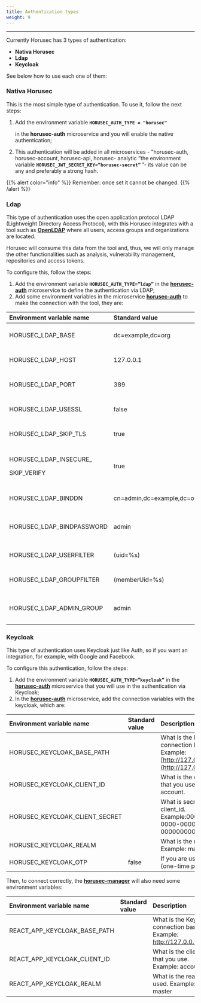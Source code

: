 ```yaml
---
title: Authentication types
weight: 9
---
```


---

Currently Horusec has 3 types of authentication:

* **Nativa Horusec**
* **Ldap**
* **Keycloak**

See below how to use each one of them: 

### Nativa Horusec

This is the most simple type of authentication. To use it, follow the next steps: 

1. Add the environment variable **`HORUSEC_AUTH_TYPE = "horusec"`**

    in the **horusec-auth** microservice and you will enable the native authentication; 

2. This authentication will be added in all microservices - "horusec-auth, horusec-account, horusec-api, horusec- analytic ”the environment variable **`HORUSEC_JWT_SECRET_KEY=”horusec-secret”`** ”- its value can be any and preferably a strong hash.

{{% alert color="info" %}}
Remember: once set it cannot be changed.
{{% /alert %}}

### Ldap

This type of authentication uses the open application protocol LDAP \(Lightweight Directory Access Protocol\), with this Horusec integrates with a tool such as [**OpenLDAP**](https://www.openldap.org/) where all users, access groups and organizations are located.

Horusec will consume this data from the tool and, thus, we will only manage the other functionalities such as analysis, vulnerability management, repositories and access tokens.

To configure this, follow the steps: 

1. Add the environment variable **`HORUSEC_AUTH_TYPE=”ldap”`** in the [**horusec-auth**](https://github.com/ZupIT/horusec/tree/master/horusec-auth#horusec-auth) microservice   to define the authentication via LDAP;
2. Add some environment variables in the microservice [**horusec-auth**](https://github.com/ZupIT/horusec/tree/master/horusec-auth#horusec-auth)  to make the connection with the tool, they are:

<table>
  <thead>
    <tr>
      <th style="text-align:left"><b>Environment variable name</b>
      </th>
      <th style="text-align:left"><b>Standard value</b>
      </th>
      <th style="text-align:left"><b>Description</b>
      </th>
    </tr>
  </thead>
  <tbody>
    <tr>
      <td style="text-align:left">HORUSEC_LDAP_BASE</td>
      <td style="text-align:left">dc=example,dc=org</td>
      <td style="text-align:left">LDAP connection base</td>
    </tr>
    <tr>
      <td style="text-align:left">HORUSEC_LDAP_HOST</td>
      <td style="text-align:left">127.0.0.1</td>
      <td style="text-align:left">LDAP connection host</td>
    </tr>
    <tr>
      <td style="text-align:left">HORUSEC_LDAP_PORT</td>
      <td style="text-align:left">389</td>
      <td style="text-align:left">LDAP connection port</td>
    </tr>
    <tr>
      <td style="text-align:left">HORUSEC_LDAP_USESSL</td>
      <td style="text-align:left">false</td>
      <td style="text-align:left">Checks whether to use SSL</td>
    </tr>
    <tr>
      <td style="text-align:left">HORUSEC_LDAP_SKIP_TLS</td>
      <td style="text-align:left">true</td>
      <td style="text-align:left">Checks whether to skip TLS</td>
    </tr>
    <tr>
      <td style="text-align:left">
        <p>HORUSEC_LDAP_INSECURE_</p>
        <p>SKIP_VERIFY</p>
      </td>
      <td style="text-align:left">true</td>
      <td style="text-align:left">Checks whether to skip insecurity check</td>
    </tr>
    <tr>
      <td style="text-align:left">HORUSEC_LDAP_BINDDN</td>
      <td style="text-align:left">cn=admin,dc=example,dc=org</td>
      <td style="text-align:left">Definition for Idap admin entity</td>
    </tr>
    <tr>
      <td style="text-align:left">HORUSEC_LDAP_BINDPASSWORD</td>
      <td style="text-align:left">admin</td>
      <td style="text-align:left">Definition the LDAP admin entity password</td>
    </tr>
    <tr>
      <td style="text-align:left">HORUSEC_LDAP_USERFILTER</td>
      <td style="text-align:left">(uid=%s)</td>
      <td style="text-align:left">What is the way of filter for users</td>
    </tr>
    <tr>
      <td style="text-align:left">HORUSEC_LDAP_GROUPFILTER</td>
      <td style="text-align:left">(memberUid=%s)</td>
      <td style="text-align:left">What is the way of filter for groups</td>
    </tr>
    <tr>
      <td style="text-align:left">HORUSEC_LDAP_ADMIN_GROUP</td>
      <td style="text-align:left">admin</td>
      <td style="text-align:left">What is the group administrators name</td>
    </tr>
  </tbody>
</table>

### **Keycloak**

This type of authentication uses Keycloak just like Auth, so if you want an integration, for example, with Google and Facebook.

To configure this authentication, follow the steps: 

1. Add the environment variable **`HORUSEC_AUTH_TYPE=”keycloak”`** in the [**horusec-auth**](https://github.com/ZupIT/horusec/tree/master/horusec-auth#horusec-auth) microservice that you will use in the authentication via Keycloak; 
2. In the  [**horusec-auth**](https://github.com/ZupIT/horusec/tree/master/horusec-auth#horusec-auth) microservice, add the connection variables with the keycloak, which are:

|  **Environment variable name**  | **Standard value** | **Description** |
| :--- | :--- | :--- |
| HORUSEC\_KEYCLOAK\_BASE\_PATH |  | What is the keycloak connection base. Example:[http://127.0.0.1:8080](http://127.0.0.1:8080) |
| HORUSEC\_KEYCLOAK\_CLIENT\_ID |  | What is the client\_id that you use. Example: account. |
| HORUSEC\_KEYCLOAK\_CLIENT\_SECRET |  | What is secret  used to client\_id. Example:00000000-0000-0000-0000-000000000000. |
| HORUSEC\_KEYCLOAK\_REALM |  | What is the realm used. Example: master. |
| HORUSEC\_KEYCLOAK\_OTP | false | If you are using otp \(one-time password\). |

Then, to connect correctly, the [**horusec-manager**](https://github.com/ZupIT/horusec/tree/master/horusec-manager) will also need some environment variables:

|  **Environment variable name** | **Standard value** | **Description** |
| :--- | :--- | :--- |
| REACT\_APP\_KEYCLOAK\_BASE\_PATH |  | What is the Keycloak connection base  Example: http://127.0.0.1:8080 |
| REACT\_APP\_KEYCLOAK\_CLIENT\_ID |  | What is the client\_id that you use. Example: account |
| REACT\_APP\_KEYCLOAK\_REALM |  | What is the realm used. Example: master |
